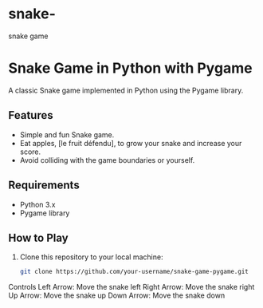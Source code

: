 # snake-
snake game
# Snake Game in Python with Pygame

A classic Snake game implemented in Python using the Pygame library.


<!-- ## Table of Contents

- [Features](#features)
- [Requirements](#requirements)
- [How to Play](#how-to-play)
- [Controls](#controls)
- [Screenshots](#screenshots)
- [License](#license)
 -->
## Features

- Simple and fun Snake game.
- Eat apples,  [le fruit défendu], to grow your snake and increase your score.
- Avoid colliding with the game boundaries or yourself.

## Requirements

- Python 3.x
- Pygame library

## How to Play

1. Clone this repository to your local machine:

   ```bash
   git clone https://github.com/your-username/snake-game-pygame.git


Controls
Left Arrow: Move the snake left
Right Arrow: Move the snake right
Up Arrow: Move the snake up
Down Arrow: Move the snake down
